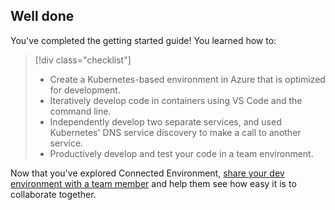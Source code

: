 ## Well done
You've completed the getting started guide! You learned how to:

> [!div class="checklist"]
> * Create a Kubernetes-based environment in Azure that is optimized for development.
> * Iteratively develop code in containers using VS Code and the command line.
> * Independently develop two separate services, and used Kubernetes' DNS service discovery to make a call to another service.
> * Productively develop and test your code in a team environment.

Now that you've explored Connected Environment, [share your dev environment with a team member](../how-to/share-dev-environment.md) and help them see how easy it is to collaborate together.